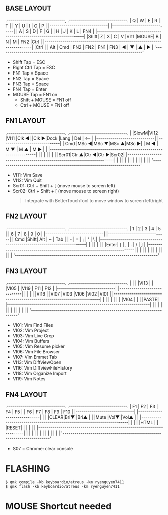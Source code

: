 ## BASE LAYOUT

.-----------------------------,           .-----------------------------.
|  Q  |  W  |  E  |  R  |  T  |           |  Y  |  U  |  I  |  O  |  P  |
|-----------------------------|           |-----------------------------|
|  A  |  S  |  D  |  F  |  G  |           |  H  |  J  |  K  |  L  | FN4 |
|-----------------------------------------------------------------------|
|Shift|  Z  |  X  |  C  |  V  |VI11 |MOUSE|  B  |  N  |  M  | FN2 |Ctrl |
|-----------------------------------------------------------------------|
|Ctrl |     | Alt | Cmd | FN2 | FN2 | FN1 | FN3 |  ◀  |  ▼  |  ▲  |  ▶  |
'-----------------------------------------------------------------------'

- Shift Tap = ESC
- Right Ctrl Tap = ESC
- FN1 Tap = Space
- FN2 Tap = Space
- FN3 Tap = Space
- FN4 Tap = Enter
- MOUSE Tap = FN1 on
    - Shift + MOUSE = FN1 off
    - Ctrl + MOUSE = FN1 off

## FN1 LAYOUT

.-----------------------------.           .-----------------------------.
|     |SlowM|VI12 |VI11 |Clk ◀|           |Clk ▶|Dock |Lang | Del | <-- |
|-----------------------------|           |-----------------------------|
| Cmd |MSc ◀|MSc ▼|MSc ▲|MSc ▶|           | M ◀ | M ▼ | M ▲ | M ▶ |     |
|-----------------------------------------------------------------------|
|     |     |     |     |     |     |     |Scr01|Ctr ▲|Ctr ◀|Ctr ▶|Scr02|
|-----------------------------------------------------------------------|
|     |     |     |     |     |     |     |     |     |     |     |     |
'-----------------------------------------------------------------------'

- VI11: Vim Save
- VI12: Vim Quit
- Scr01: Ctrl + Shift + [ (move mouse to screen left)
- Scr02: Ctrl + Shift + [ (move mouse to screen right)
    > Integrate with BetterTouchTool to move window to screen left/right

## FN2 LAYOUT

.-----------------------------.           .-----------------------------.
|  1  |  2  |  3  |  4  |  5  |           |  6  |  7  |  8  |  9  |  0  |
|-----------------------------|           |-----------------------------|
| Cmd |Shift| Alt |  ~  | Tab |           |  -  |  =  |  ;  |  '  |  \  |
|-----------------------------------------------------------------------|
|     |     |     |     |     |     |Enter| \[  |  ,  |  .  |  /  | \]  |
|-----------------------------------------------------------------------|
|     |     |     |     |     |     |     |     |     |     |     |     |
'-----------------------------------------------------------------------'

## FN3 LAYOUT

.-----------------------------.           .-----------------------------.
|     |     |     |VI13 |     |           |VI05 |     |VI19 | F11 | F12 |
|-----------------------------|           |-----------------------------|
|     |     |     |     |VI16 |           |VI07 |VI03 |VI06 |VI02 |VI01 |
|-----------------------------------------------------------------------|
|     |     |     |     |     |     |     |VI04 |     |     |     |PASTE|
|-----------------------------------------------------------------------|
|     |     |     |     |     |     |     |     |     |     |     |     |
'-----------------------------------------------------------------------'

- VI01: Vim Find Files
- VI02: Vim Project
- VI03: Vim Live Grep
- VI04: Vim Buffers
- VI05: Vim Resume picker
- VI06: Vim File Browser
- VI07: Vim Emmet Tab
- VI13: Vim DiffviewOpen
- VI16: Vim DiffviewFileHistory
- VI18: Vim Organize Import
- VI19: Vim Notes

## FN4 LAYOUT

.-----------------------------.           .-----------------------------.
| F1  | F2  | F3  | F4  | F5  |           | F6  | F7  | F8  | F9  | F10 |
|-----------------------------|           |-----------------------------|
|     |     |CLEAR|Bri▼ |Bri▲ |           |     |Mute |Vol▼ |Vol▲ |     |
|-----------------------------------------------------------------------|
|     |     |     |HTML |     |     |RESET|     |     |     |     |     |
|-----------------------------------------------------------------------|
|     |     |     |     |     |     |     |     |     |     |     |     |
'-----------------------------------------------------------------------'

- S07 = Chrome: clear console


# FLASHING

```
$ qmk compile -kb keyboardio/atreus -km ryenguyen7411
$ qmk flash -kb keyboardio/atreus -km ryenguyen7411
```

# MOUSE Shortcut needed
